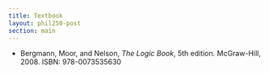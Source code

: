 ```yaml
---
title: Textbook
layout: phil250-post
section: main
---
```


+   Bergmann, Moor, and Nelson, *The Logic Book*, 5th edition. McGraw-Hill, 2008. ISBN: 978-0073535630

